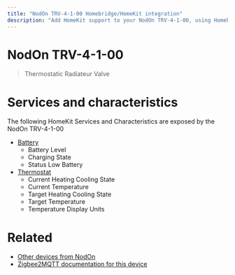 ```yaml
---
title: "NodOn TRV-4-1-00 Homebridge/HomeKit integration"
description: "Add HomeKit support to your NodOn TRV-4-1-00, using Homebridge, Zigbee2MQTT and homebridge-z2m."
---
```

<!---
This file has been GENERATED using src/docgen/docgen.ts
DO NOT EDIT THIS FILE MANUALLY!
-->
# NodOn TRV-4-1-00
> Thermostatic Radiateur Valve


# Services and characteristics
The following HomeKit Services and Characteristics are exposed by
the NodOn TRV-4-1-00

* [Battery](../../battery.md)
  * Battery Level
  * Charging State
  * Status Low Battery
* [Thermostat](../../climate.md)
  * Current Heating Cooling State
  * Current Temperature
  * Target Heating Cooling State
  * Target Temperature
  * Temperature Display Units


# Related
* [Other devices from NodOn](../index.md#nodon)
* [Zigbee2MQTT documentation for this device](https://www.zigbee2mqtt.io/devices/TRV-4-1-00.html)